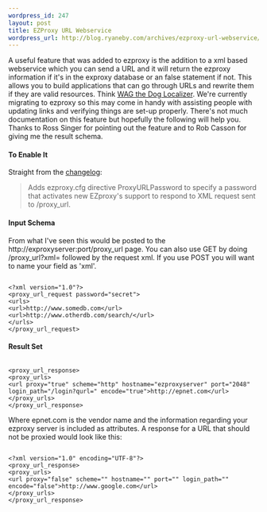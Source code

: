 ```yaml
--- 
wordpress_id: 247
layout: post
title: EZProxy URL Webservice
wordpress_url: http://blog.ryaneby.com/archives/ezproxy-url-webservice/
---
```

A useful feature that was added to ezproxy is the addition to a xml based webservice which you can send a URL and it will return the ezproxy information if it's in the exproxy database or an false statement if not. This allows you to build applications that can go through URLs and rewrite them if they are valid resources. Think <a href="http://rsinger.library.gatech.edu/localizer/localizer.html">WAG the Dog Localizer</a>. We're currently migrating to ezproxy so this may come in handy with assisting people with updating links and verifying things are set-up properly. There's not much documentation on this feature but hopefully the following will help you. Thanks to Ross Singer for pointing out the feature and to Rob Casson for giving me the result schema.

<h4>To Enable It</h4>

Straight from the <a href="http://www.usefulutilities.com/support/changes.html">changelog</a>:

<blockquote>Adds ezproxy.cfg directive ProxyURLPassword to specify a password that activates new EZproxy's support to respond to XML request sent to /proxy_url.</blockquote>

<h4>Input Schema</h4>

From what I've seen this would be posted to the http://exproxyserver:port/proxy_url page. You can also use GET by doing /proxy_url?xml= followed by the request xml. If you use POST you will want to name your field as 'xml'.

<code>
&lt;?xml version="1.0"?&gt;
&lt;proxy_url_request password="secret"&gt;
&lt;urls&gt;
&lt;url&gt;http://www.somedb.com&lt;/url&gt;
&lt;url&gt;http://www.otherdb.com/search/&lt;/url&gt;
&lt;/urls&gt;
&lt;/proxy_url_request&gt;
</code>

<h4>Result Set</h4>

<code>
&lt;proxy_url_response&gt;
&lt;proxy_urls&gt;
&lt;url proxy=&quot;true&quot; scheme=&quot;http&quot; hostname=&quot;ezproxyserver&quot; port=&quot;2048&quot; login_path=&quot;/login?qurl=&quot; encode=&quot;true&quot;&gt;http://epnet.com&lt;/url&gt;
&lt;/proxy_urls&gt;
&lt;/proxy_url_response&gt;
</code>

Where epnet.com is the vendor name and the information regarding your ezproxy server is included as attributes. A response for a URL that should not be proxied would look like this:

<code>
&lt;?xml version=&quot;1.0&quot; encoding=&quot;UTF-8&quot;?&gt;
&lt;proxy_url_response&gt;
&lt;proxy_urls&gt;
&lt;url proxy=&quot;false&quot; scheme=&quot;&quot; hostname=&quot;&quot; port=&quot;&quot; login_path=&quot;&quot; encode=&quot;false&quot;&gt;http://www.google.com&lt;/url&gt;
&lt;/proxy_urls&gt;
&lt;/proxy_url_response&gt;
</code>
